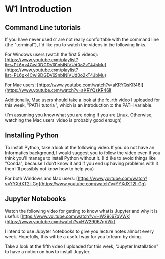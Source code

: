 W1 Introduction
===============

Command Line tutorials
----------------------

If you have never used or are not really comfortable with the command line
(the "terminal"), I'd like you to watch the videos in the following links.

For Windows users (watch the first 5 videos):
[https://www.youtube.com/playlist?list=PL6gx4Cwl9DGDV6SnbINlVUd0o2xT4JbMu](https://www.youtube.com/playlist?list=PL6gx4Cwl9DGDV6SnbINlVUd0o2xT4JbMu)

For Mac users:
[https://www.youtube.com/watch?v=aKRYQsKR46I](https://www.youtube.com/watch?v=aKRYQsKR46I)

Additionally, Mac users should take a look at the fourth video I uploaded
for this week, "PATH tutorial", which is an introduction to the PATH variable.

(I'm assuming you know what you are doing if you are Linux. Otherwise,
watching the Mac users' video is probably good enough)



Installing Python
-----------------

To install Python, take a look at the following video. If you do not have
an Informatics background, I would suggest you to follow the video even if
you think you'll manage to install Python without it. (I'd like to avoid
things like "Conda", because I don't know it and if you end up having
problems with it then I'll possibly not know how to help you)

For both Windows and Mac users:
[https://www.youtube.com/watch?v=YYXdXT2l-Gg](https://www.youtube.com/watch?v=YYXdXT2l-Gg)



Jupyter Notebooks
-----------------

Watch the following video for getting to know what is Jupyter and why it
is useful:
[https://www.youtube.com/watch?v=HW29067qVWk](https://www.youtube.com/watch?v=HW29067qVWk)

I intend to use Jupyter Notebooks to give you lecture notes almost every
week. Hopefully, this will be a useful way for you to learn by doing.

Take a look at the fifth video I uploaded for this week,
"Jupyter Installation" to have a notion on how to install Jupyter.

 
